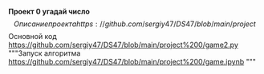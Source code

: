 **Проект 0 угадай число**
$$
Описание проекта https://github.com/sergiy47/DS47/blob/main/project%200/README.md
$$
Основной код https://github.com/sergiy47/DS47/blob/main/project%200/game2.py
    """Запуск алгоритма  https://github.com/sergiy47/DS47/blob/main/project%200/game.ipynb """